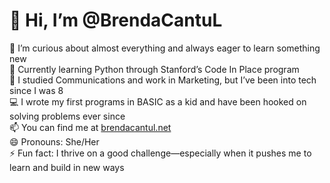 # 👋 Hi, I’m @BrendaCantuL

👀 I’m curious about almost everything and always eager to learn something new  
🌱 Currently learning Python through Stanford’s Code In Place program  
💼 I studied Communications and work in Marketing, but I’ve been into tech since I was 8  
💻 I wrote my first programs in BASIC as a kid and have been hooked on solving problems ever since  
📫 You can find me at [brendacantul.net](https://www.brendacantul.net)  
😄 Pronouns: She/Her  
⚡ Fun fact: I thrive on a good challenge—especially when it pushes me to learn and build in new ways
